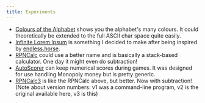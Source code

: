 ```yaml
---
title: Experiments
---
```

* [Colours of the Alphabet](/alphacol/) shows you the alphabet's many colours. It could theoretically be extended to the full ASCII char space quite easily.
* [Infinite Lorem Ipsum](/lorem/) is something I decided to make after being inspired by [endless.horse](http://endless.horse).
* [RPNCalc](/calc/) could use a better name and is basically a stack-based calculator. One day it might even do subtraction!
* [AutoScorer](/scorer/) can keep numerical scores during games. It was designed for use handling Monopoly money but is pretty generic.
* [RPNCalc3](/calc3/) is like the RPNCalc above, but better. Now with subtraction! (Note about version numbers: v1 was a command-line program, v2 is the original available here, v3 is this)
